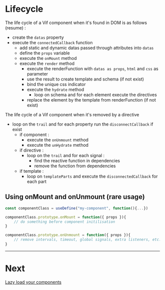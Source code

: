 # Lifecycle

The life cycle of a Vif component when it's found in DOM is as follows (resume) :

-   create the `datas` property
-   execute the `connectedCallback` function
    -   add static and dynamic datas passed through attributes into `datas`
    -   define the `props` variable
    -   execute the `onMount` method
    -   execute the `render` method
        -   execute the renderFunction with `datas as props`, `html` and `css` as parameter
        -   use the result to create template and schema (if not exist)
        -   bind the unique css indicator
        -   execute the `hydrate` method
            -   loop on schema and for each element execute the directives
        -   replace the element by the template from renderFunction (if not exist)

The life cycle of a Vif component when it's removed by a directive

-   loop on the `trail` and for each property run the `disconnectCallback` if exist
    -   if component :
        -   execute the `onUnmount` method
        -   execute the `unHydrate` method
    -   if directive :
        -   loop on the `trail` and for each signal :
            -   find the reactive function in dependencies
            -   remove the function from dependencies
    -   if template :
        -   loop on `templateParts` and execute the `disconnectedCallback` for each part

## Using onMount and onUnmount (rare usage)

```js
const componentClass = useDefine("my-component", function(){...})

componentClass.prototype.onMount = function({ props }){
    // do something before component initilisation
}

componentClass.prototype.onUnmount = function({ props }){
    // remove intervals, timeout, global signals, extra listeners, etc...
}
```

---

# Next

[Lazy load your components](../methods/observe.md)
